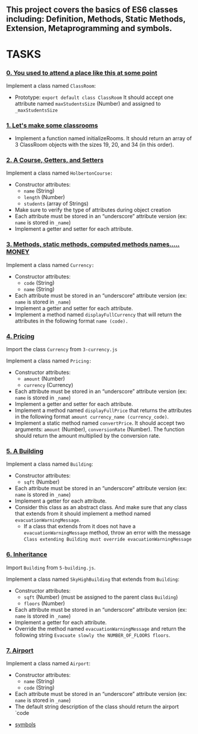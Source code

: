 ## This project covers the basics of ES6 classes including: Definition, Methods, Static Methods, Extension, Metaprogramming and symbols. 

# TASKS

### [0. You used to attend a place like this at some point](./0-classroom.js)

Implement a class named `ClassRoom`:

- Prototype: `export default class ClassRoom`
It should accept one attribute named `maxStudentsSize` (Number) and assigned to `_maxStudentsSize`

### [1. Let's make some classrooms](./1-make_classrooms.js)

- Implement a function named initializeRooms. It should return an array of 3 ClassRoom objects with the sizes 19, 20, and 34 (in this order).

### [2. A Course, Getters, and Setters](./2-hbtn_course.js)

Implement a class named `HolbertonCourse:`

- Constructor attributes:
  - `name` (String)
  - `length` (Number)
  - `students` (array of Strings)
- Make sure to verify the type of attributes during object creation
- Each attribute must be stored in an “underscore” attribute version (ex: `name` is stored in `_name`)
- Implement a getter and setter for each attribute.

### [3. Methods, static methods, computed methods names..... MONEY](./3-currency.js)

Implement a class named `Currency:`
- Constructor attributes:
  - `code` (String)
  - `name` (String)
- Each attribute must be stored in an “underscore” attribute version (ex: `name` is stored in `_name`)
- Implement a getter and setter for each attribute.
- Implement a method named `displayFullCurrency` that will return the attributes in the following format `name (code).`

### [4. Pricing](./4-pricing.js)
Import the class `Currency` from `3-currency.js`

Implement a class named `Pricing:`

- Constructor attributes:
  - `amount` (Number)
  - `currency` (Currency)
- Each attribute must be stored in an “underscore” attribute version (ex: `name` is stored in `_name`)
- Implement a getter and setter for each attribute.
- Implement a method named `displayFullPrice` that returns the attributes in the following format `amount currency_name (currency_code)`.
- Implement a static method named `convertPrice`. It should accept two arguments: `amount` (Number), `conversionRate` (Number). The function should return the amount multiplied by the conversion rate.

### [5. A Building](./5-building.js)
Implement a class named `Building`:

- Constructor attributes:
  - `sqft` (Number)
- Each attribute must be stored in an “underscore” attribute version (ex: `name` is stored in `_name`)
- Implement a getter for each attribute.
- Consider this class as an abstract class. And make sure that any class that extends from it should implement a method named `evacuationWarningMessage`.
  - If a class that extends from it does not have a `evacuationWarningMessage` method, throw an error with the message `Class extending Building must override evacuationWarningMessage`

### [6. Inheritance](./6-sky_high.js)

Import `Building` from `5-building.js`.

Implement a class named `SkyHighBuilding` that extends from `Building`:

- Constructor attributes:
  - `sqft` (Number) (must be assigned to the parent class `Building`)
  - `floors` (Number)
- Each attribute must be stored in an “underscore” attribute version (ex: `name` is stored in `_name`)
- Implement a getter for each attribute.
- Override the method named `evacuationWarningMessage` and return the following string `Evacuate slowly the NUMBER_OF_FLOORS floors`.

### [7. Airport](./7-airport.js)
Implement a class named `Airport`:

- Constructor attributes:
  - `name` (String)
  + `code` (String)
- Each attribute must be stored in an “underscore” attribute version (ex: `name` is stored in `_name`)
- The default string description of the class should return the airport `code
+ [symbols](https://www.keithcirkel.co.uk/metaprogramming-in-es6-symbols/#symbolspecies)

